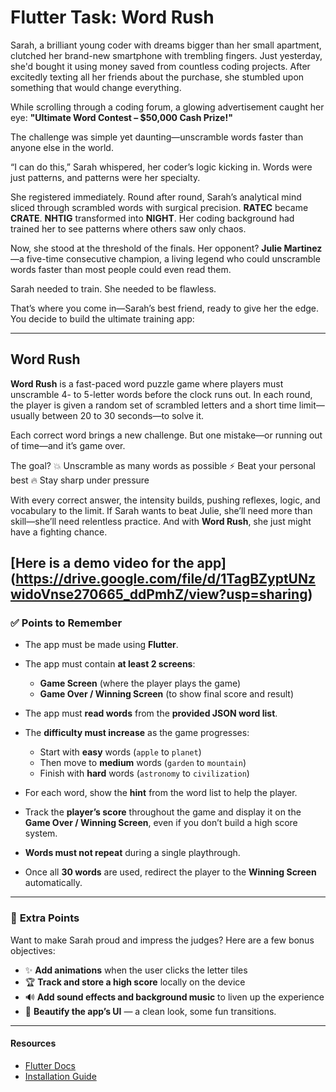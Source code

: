 # **Flutter Task: Word Rush**

Sarah, a brilliant young coder with dreams bigger than her small apartment, clutched her brand-new smartphone with trembling fingers. Just yesterday, she'd bought it using money saved from countless coding projects. After excitedly texting all her friends about the purchase, she stumbled upon something that would change everything.

While scrolling through a coding forum, a glowing advertisement caught her eye:
**"Ultimate Word Contest – \$50,000 Cash Prize!"**

The challenge was simple yet daunting—unscramble words faster than anyone else in the world.

“I can do this,” Sarah whispered, her coder’s logic kicking in. Words were just patterns, and patterns were her specialty.

She registered immediately. Round after round, Sarah’s analytical mind sliced through scrambled words with surgical precision. **RATEC** became **CRATE**. **NHTIG** transformed into **NIGHT**. Her coding background had trained her to see patterns where others saw only chaos.

Now, she stood at the threshold of the finals. Her opponent? **Julie Martinez**—a five-time consecutive champion, a living legend who could unscramble words faster than most people could even read them.

Sarah needed to train. She needed to be flawless.

That’s where you come in—Sarah’s best friend, ready to give her the edge. You decide to build the ultimate training app:

---

## **Word Rush**

**Word Rush** is a fast-paced word puzzle game where players must unscramble 4- to 5-letter words before the clock runs out. In each round, the player is given a random set of scrambled letters and a short time limit—usually between 20 to 30 seconds—to solve it.

Each correct word brings a new challenge. But one mistake—or running out of time—and it’s game over.

The goal?
💥 Unscramble as many words as possible
⚡ Beat your personal best
🔥 Stay sharp under pressure

With every correct answer, the intensity builds, pushing reflexes, logic, and vocabulary to the limit. If Sarah wants to beat Julie, she’ll need more than skill—she’ll need relentless practice. And with **Word Rush**, she just might have a fighting chance.

[Here is a demo video for the app] (https://drive.google.com/file/d/1TagBZyptUNzwidoVnse270665_ddPmhZ/view?usp=sharing)
---

### ✅ **Points to Remember**

* The app must be made using **Flutter**.

* The app must contain **at least 2 screens**:

  * **Game Screen** (where the player plays the game)
  * **Game Over / Winning Screen** (to show final score and result)

* The app must **read words** from the **provided JSON word list**.

* The **difficulty must increase** as the game progresses:

  * Start with **easy** words (`apple` to `planet`)
  * Then move to **medium** words (`garden` to `mountain`)
  * Finish with **hard** words (`astronomy` to `civilization`)

* For each word, show the **hint** from the word list to help the player.

* Track the **player’s score** throughout the game and display it on the **Game Over / Winning Screen**, even if you don’t build a high score system.

* **Words must not repeat** during a single playthrough.

* Once all **30 words** are used, redirect the player to the **Winning Screen** automatically.

---

### 🌟 **Extra Points**
Want to make Sarah proud and impress the judges? Here are a few bonus objectives:

* ✨ **Add animations** when the user clicks the letter tiles
* 🏆 **Track and store a high score** locally on the device
* 🔊 **Add sound effects and background music** to liven up the experience
* 🎨 **Beautify the app’s UI** — a clean look, some fun transitions.

---
#### Resources
- [Flutter Docs](https://docs.flutter.dev/)
- [Installation Guide](https://www.dhiwise.com/post/a-step-by-step-guide-to-installing-and-configuring-flutter)
